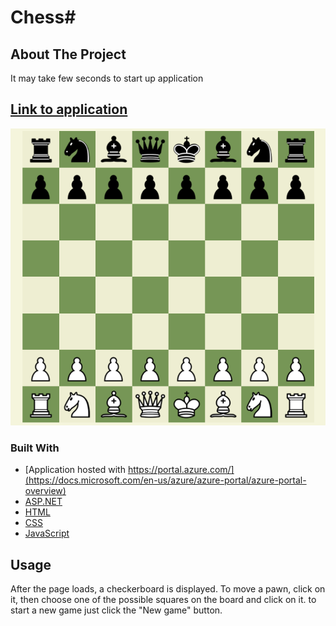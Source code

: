 # Chess#

## About The Project
It may take few seconds to start up application
## [Link to application](https://chessgame.azurewebsites.net/)

![image](images/chess.png)


### Built With
* [Application hosted with https://portal.azure.com/](https://docs.microsoft.com/en-us/azure/azure-portal/azure-portal-overview) 
* [ASP.NET](https://dotnet.microsoft.com/apps/aspnet)
* [HTML](https://www.w3.org/html/)
* [CSS](https://www.w3.org/Style/CSS/Overview.en.html)
* [JavaScript](https://developer.mozilla.org/en-US/docs/Web/JavaScript)


## Usage

After the page loads, a checkerboard is displayed. To move a pawn, click on it, then choose one of the possible squares on the board and click on it.
to start a new game just click the "New game" button.
